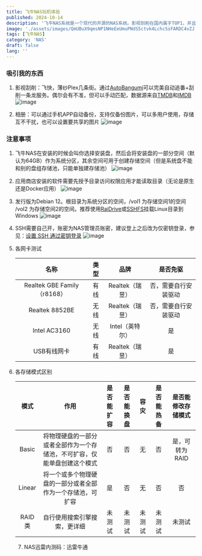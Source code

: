 ```yaml
---
title: 飞牛NAS玩机体验
published: 2024-10-14
description: '飞牛NAS系统是一个现代的开源的NAS系统。影视刮削在国内属于TOP1，并且刚需的Docker软件也功能全面易用，博主本人也在使用'
image: './assets/images/QmUBuX9qmsNP1NHeEeUmuPNdS5ctvk4LchcSsFARDC4vZJ.webp'
tags: [飞牛NAS]
category: 'NAS'
draft: false 
lang: ''
---
```


### 吸引我的东西

1. 影视刮削：飞快，薄纱Plex几条街。通过[AutoBangumi](/autobangumi)可以完美自动追番+刮削一条龙服务。偶尔会有不准，但可以手动匹配，数据源来自[TMDB](https://www.themoviedb.org/)和[IMDB](https://www.imdb.com/)
   ![image](https://ipfs.crossbell.io/ipfs/QmbNXd4FJ8FM8mwkKxJNdBoNbvhawJ2HdSvW5tFUt3o4ub?img-quality=75&img-format=auto&img-onerror=redirect&img-width=3840)

2. 相册：可以通过手机APP自动备份，支持仅备份图片，可以多用户使用，存储互不干扰，也可以设置要共享的图片
   ![image](https://ipfs.crossbell.io/ipfs/QmeLJ7in4xcokPWUgkkSobDLUTrFrXep2o38qUXQ1njQR9?img-quality=75&img-format=auto&img-onerror=redirect&img-width=3840)

### 注意事项

1. 飞牛NAS在安装的时候会叫你选择安装盘，然后会将安装盘的一部分空间（默认为64GB）作为系统分区，其余空间可用于创建存储空间（但是系统盘不能和别的盘组存储池，只能单独建存储池） 
   ![image](https://ipfs.crossbell.io/ipfs/QmNfRbvHu1fuYoincACcP2MG4yV4pgRni3rb4Y9J7uw4FW?img-quality=75&img-format=auto&img-onerror=redirect&img-width=3840)

2. 应用商店安装的软件需要先授予目录访问权限应用才能读取目录（无论是原生还是Docker应用）
   ![image](https://ipfs.crossbell.io/ipfs/QmP4unAVra1zy7gkjEzSCYEDAJMMe1BVWPKoVyjYv8b9Ho?img-quality=75&img-format=auto&img-onerror=redirect&img-width=3840)

3. 发行版为Debian 12。根目录为系统分区的空间，/vol1 为存储空间1的空间 /vol2 为存储空间2的空间。推荐使用[RaiDrive](https://onani.cn/RaiDrive)或[SSHFS](/SSHFS)挂载Linux目录到Windows
   ![image](https://ipfs.crossbell.io/ipfs/QmbnSj1PgHCvJnBYadUjThnVDX4PsVK1ant6v34EasCSs3?img-quality=75&img-format=auto&img-onerror=redirect&img-width=3840)

4. SSH需要自己开，账密为NAS管理员账密，建议登上之后改为仅密钥登录，参见：[设置 SSH 通过密钥登录](https://www.runoob.com/w3cnote/set-ssh-login-key.html)
   ![image](https://ipfs.crossbell.io/ipfs/QmTk3va2NCbYTcVewVjuqjGx6MwMwiUnManrNwxvEq4SBR?img-quality=75&img-format=auto&img-onerror=redirect&img-width=3840)

5. 各网卡测试
   
   | 名称                         | 类型  | 品牌          | 是否免驱       |
   |:--------------------------:|:---:|:-----------:|:----------:|
   | Realtek GBE Family （r8168） | 有线  | Realtek（瑞昱） | 否，需要自行安装驱动 |
   | Realtek 8852BE             | 无线  | Realtek（瑞昱） | 否，需要自行安装驱动 |
   | Intel AC3160               | 无线  | Intel（英特尔）  | 是          |
   | USB有线网卡                    | 有线  | Realtek（瑞昱） | 是          |

6. 各存储模式区别
   
   | 模式     | 作用                                   | 是否能扩容 | 是否能换盘 | 容灾  | 是否能热备 | 是否能修改存储模式 |
   |:------:|:------------------------------------:|:-----:|:-----:|:---:|:-----:|:---------:|
   | Basic  | 将物理硬盘的一部分或者全部作为一个存储池，不可扩容，仅能单盘创建这个模式 | 否     | 否     | 无   | 否     | 是，可转为RAID |
   | Linear | 将一个或多个物理硬盘的一部分或者全部作为一个存储池，可扩容        | 是     | 否     | 无   | 否     | 否         |
   | RAID类  | 自行使用搜索引擎搜索，更详细                       | 未测试   | 未测试   | 未测试 | 未测试   | 未测试       |
   
   7. NAS迅雷内测码：迅雷牛通
